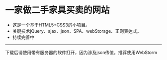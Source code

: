 # 一家做二手家具买卖的网站
* 这是一个基于HTML5+CSS3的小项目。
* 关键技术jQuery、ajax、json、SPA、webStorage、正则表达式。
* 持续完善中
***
下载后请使用带有服务器的软件打开，因为涉及json传值。推荐使用WebStorm